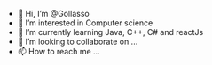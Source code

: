 - 👋 Hi, I’m @Gollasso
- 👀 I’m interested in Computer science
- 🌱 I’m currently learning Java, C++, C# and reactJs
- 💞️ I’m looking to collaborate on ...
- 📫 How to reach me ...

<!---
Gollasso/Gollasso is a ✨ special ✨ repository because its `README.md` (this file) appears on your GitHub profile.
You can click the Preview link to take a look at your changes.
--->
